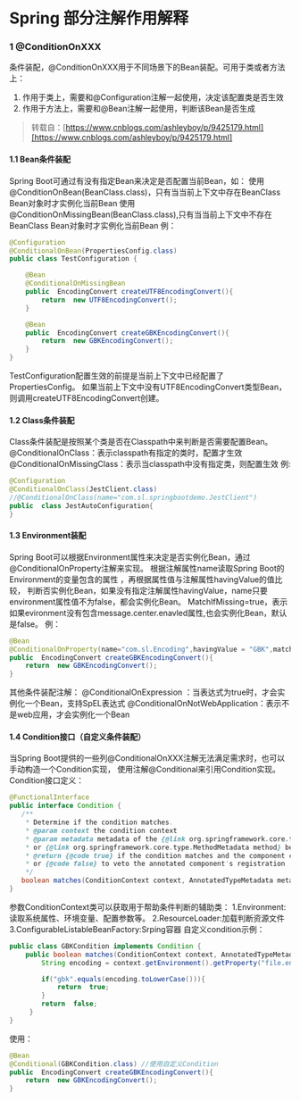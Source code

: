# Spring 部分注解作用解释

### 1 @ConditionOnXXX

条件装配，@ConditionOnXXX用于不同场景下的Bean装配。可用于类或者方法上：
1. 作用于类上，需要和@Configuration注解一起使用，决定该配置类是否生效
2. 作用于方法上，需要和@Bean注解一起使用，判断该Bean是否生成

> 转载自：[https://www.cnblogs.com/ashleyboy/p/9425179.html][https://www.cnblogs.com/ashleyboy/p/9425179.html]

#### 1.1 Bean条件装配

Spring Boot可通过有没有指定Bean来决定是否配置当前Bean，如：
使用@ConditionOnBean(BeanClass.class)，只有当当前上下文中存在BeanClass Bean对象时才实例化当前Bean
使用@ConditionOnMissingBean(BeanClass.class),只有当当前上下文中不存在BeanClass Bean对象时才实例化当前Bean
例：
``` java
@Configuration
@ConditionalOnBean(PropertiesConfig.class)
public class TestConfiguration {

    @Bean
    @ConditionalOnMissingBean
    public  EncodingConvert createUTF8EncodingConvert(){
        return  new UTF8EncodingConvert();
    }

    @Bean
    public  EncodingConvert createGBKEncodingConvert(){
        return  new GBKEncodingConvert();
    }
}
```
TestConfiguration配置生效的前提是当前上下文中已经配置了PropertiesConfig。
如果当前上下文中没有UTF8EncodingConvert类型Bean，则调用createUTF8EncodingConvert创建。

#### 1.2 Class条件装配

Class条件装配是按照某个类是否在Classpath中来判断是否需要配置Bean。
@ConditionalOnClass：表示classpath有指定的类时，配置才生效
@ConditionalOnMissingClass：表示当classpath中没有指定类，则配置生效
例:
``` java
@Configuration
@ConditionalOnClass(JestClient.class)
//@ConditionalOnClass(name="com.sl.springbootdemo.JestClient")
public  class JestAutoConfiguration{
}
```

#### 1.3 Environment装配

Spring Boot可以根据Environment属性来决定是否实例化Bean，通过@ConditionalOnProperty注解来实现。
根据注解属性name读取Spring Boot的Environment的变量包含的属性 ，再根据属性值与注解属性havingValue的值比较，
判断否实例化Bean，如果没有指定注解属性havingValue，name只要environment属性值不为false，都会实例化Bean。
MatchIfMissing=true，表示如果evironment没有包含message.center.enavled属性,也会实例化Bean，默认是false。
例：
``` java
@Bean
@ConditionalOnProperty(name="com.sl.Encoding",havingValue = "GBK",matchIfMissing = false)
public  EncodingConvert createGBKEncodingConvert(){
    return  new GBKEncodingConvert();
}
```
其他条件装配注解：
@ConditionalOnExpression ：当表达式为true时，才会实例化一个Bean，支持SpEL表达式
@ConditionalOnNotWebApplication：表示不是web应用，才会实例化一个Bean

#### 1.4 Condition接口（自定义条件装配）
当Spring Boot提供的一些列@ConditionalOnXXX注解无法满足需求时，也可以手动构造一个Condition实现，
使用注解@Conditional来引用Condition实现。
Condition接口定义：
``` java
@FunctionalInterface
public interface Condition {
   /**
    * Determine if the condition matches.
    * @param context the condition context
    * @param metadata metadata of the {@link org.springframework.core.type.AnnotationMetadata class}
    * or {@link org.springframework.core.type.MethodMetadata method} being checked
    * @return {@code true} if the condition matches and the component can be registered,
    * or {@code false} to veto the annotated component's registration
    */
   boolean matches(ConditionContext context, AnnotatedTypeMetadata metadata);
}
```
参数ConditionContext类可以获取用于帮助条件判断的辅助类：
1.Environment:读取系统属性、环境变量、配置参数等。
2.ResourceLoader:加载判断资源文件
3.ConfigurableListableBeanFactory:Srping容器
自定义condition示例：
``` java
public class GBKCondition implements Condition {
    public boolean matches(ConditionContext context, AnnotatedTypeMetadata metadata){
        String encoding = context.getEnvironment().getProperty("file.encoding");

        if("gbk".equals(encoding.toLowerCase())){
            return  true;
        }
        return  false;
     }
}
```
使用：
``` java
@Bean
@Conditional(GBKCondition.class) //使用自定义Condition
public  EncodingConvert createGBKEncodingConvert(){
    return  new GBKEncodingConvert();
}
```